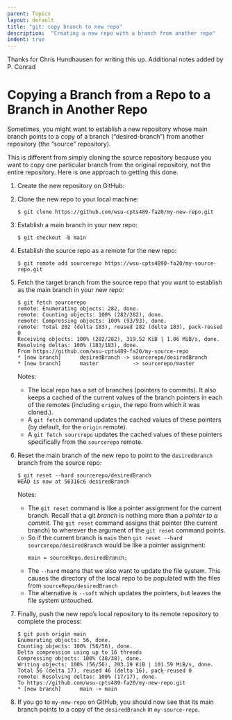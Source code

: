 ```yaml
---
parent: Topics
layout: default
title: "git: copy branch to new repo"
description:  "Creating a new repo with a branch from another repo"
indent: true
---
```


Thanks for Chris Hundhausen for writing this up.  Additional notes added by P. Conrad

# Copying a Branch from a Repo to a Branch in Another Repo

Sometimes, you might want to establish a new repository whose main branch points to a copy of a branch (“desired-branch”) 
from another repository (the “source” repository). 

This is different from simply cloning the source repository because you want to copy one particular branch from the original 
repository, not the entire repository. Here is one approach to getting this done.


	
1. Create the new repository on GitHub:

2. Clone the new repo to your local machine:


   ```
   $ git clone https://github.com/wsu-cpts489-fa20/my-new-repo.git
   ```

3. Establish a main branch in your new repo:

   ```
   $ git checkout -b main
   ```

4. Establish the source repo as a remote for the new repo:

   ```
   $ git remote add sourcerepo https://wsu-cpts4890-fa20/my-source-repo.git
   ```
   
5. Fetch the target branch from the source repo that you want to establish as the main branch in your new repo:

   ```
   $ git fetch sourcerepo
   remote: Enumerating objects: 282, done.
   remote: Counting objects: 100% (282/282), done.
   remote: Compressing objects: 100% (93/93), done.
   remote: Total 282 (delta 183), reused 282 (delta 183), pack-reused 0
   Receiving objects: 100% (282/282), 319.52 KiB | 1.06 MiB/s, done.
   Resolving deltas: 100% (183/183), done.
   From https://github.com/wsu-cpts489-fa20/my-source-repo
   * [new branch]      desiredBranch -> sourcerepo/desiredBranch
   * [new branch]      master           -> sourcerepo/master
   ```

   Notes:
   * The local repo has a set of branches (pointers to commits). It also keeps a cached of the current values of 
     the branch pointers in each of the remotes (including `origin`, the repo from which it was cloned.).
   * A `git fetch` command updates the cached values of these pointers (by default, for the `origin` remote).
   * A `git fetch sourcrepo` updates the cached values of these pointers specifically from the `sourcerepo` remote.

6. Reset the main branch of the new repo to point to the `desiredBranch` branch from the source repo:

   ```
   $ git reset --hard sourcerepo/desiredBranch
   HEAD is now at 56316c6 desiredBranch
   ```

   Notes:
   * The `git reset` command is like a pointer assignment for the current branch.  Recall that a git *branch* is nothing 
     more than a *pointer to a commit*.  The `git reset` command assigns that pointer (the current branch) to wherever the
     argument of the `git reset` command points.  
   * So if the current branch is `main` then `git reset --hard sourcerepo/desiredBranch` would be like a pointer assignment:
     ```
     main = sourceRepo.desiredBranch;
     ```
   * The `--hard` means that we also want to update the file system.  This causes the  directory of the local repo to be populated
     with the files from `sourceRepo/desiredBranch`
   * The alternative is `--soft` which updates the pointers, but leaves the file system untouched.
   
7. Finally, push the new repo’s local repository to its remote repository to complete the process:

   ```
   $ git push origin main
   Enumerating objects: 56, done.
   Counting objects: 100% (56/56), done.
   Delta compression using up to 16 threads
   Compressing objects: 100% (38/38), done.
   Writing objects: 100% (56/56), 203.19 KiB | 101.59 MiB/s, done.
   Total 56 (delta 17), reused 46 (delta 16), pack-reused 0
   remote: Resolving deltas: 100% (17/17), done.
   To https://github.com/wsu-cpts489-fa20/my-new-repo.git
   * [new branch]      main -> main
   ```

8. If you go to `my-new-repo` on GitHub, you should now see that its main branch points to a copy of the `desiredBranch` in `my-source-repo`.

